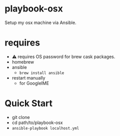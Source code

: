 # playbook-osx
Setup my osx machine via Ansible.

# requires
- :warning: requires OS password for brew cask packages.
- homebrew
- ansible
  - `brew install ansible`
- restart manually
  - for GoogleIME

# Quick Start
- git clone
- cd path/to/playbook-osx
- `ansible-playbook localhost.yml`

